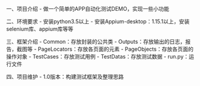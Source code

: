 一、项目介绍
    - 做一个简单的APP自动化测试DEMO，实现一些小功能

二、环境要求
    - 安装python3.5以上
    - 安装Appium-desktop：1.15.1以上，安装selenium库、appium库等等

三、框架介绍
    - Common：存放封装的公共类
    - Outputs：存放输出的日志，报告，截图等
    - PageLocators：存放各页面的元素
    - PageObjects：存放各页面的操作对象
    - TestCases：存放测试用例
    - TestDatas：存放测试数据
    - run.py：运行文件

四、项目维护
    - 1.0版本：构建测试框架及整理思路

